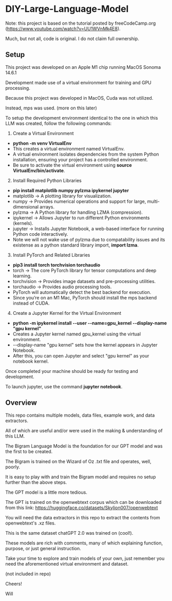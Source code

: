 # DIY-Large-Language-Model

Note: this project is based on the tutorial posted by freeCodeCamp.org (https://www.youtube.com/watch?v=UU1WVnMk4E8). 

Much, but not all, code is original. I do not claim full ownership.

## Setup

This project was developed on an Apple M1 chip running MacOS Sonoma 14.6.1

Development made use of a virtual environment for training and GPU processing.

Because this project was developed in MacOS, Cuda was not utilized.

Instead, mps was used. (more on this later)

To setup the development environment identical to the one in which this LLM was created, follow the following commands:

1. Create a Virtual Environment
- **python -m venv VirtualEnv**
- This creates a virtual environment named VirtualEnv.
- A virtual environment isolates dependencies from the system Python installation, ensuring your project has a controlled environment.
- Be sure to activate the virtual environment using **source VirtualEnv/bin/activate**.

2. Install Required Python Libraries
- **pip install matplotlib numpy pylzma ipykernel jupyter**
- matplotlib → A plotting library for visualization.
- numpy → Provides numerical operations and support for large, multi-dimensional arrays.
- pylzma → A Python library for handling LZMA (compression).
- ipykernel → Allows Jupyter to run different Python environments (kernels).
- jupyter → Installs Jupyter Notebook, a web-based interface for running Python code interactively.
- Note we will not wake use of pylzma due to compatability issues and its existense as a python standard library import, **import lzma**.
  
3. Install PyTorch and Related Libraries
- **pip3 install torch torchvision torchaudio**
- torch → The core PyTorch library for tensor computations and deep learning.
- torchvision → Provides image datasets and pre-processing utilities.
- torchaudio → Provides audio processing tools.
- PyTorch will automatically detect the best backend for execution.
- Since you’re on an M1 Mac, PyTorch should install the mps backend instead of CUDA.
  
4. Create a Jupyter Kernel for the Virtual Environment
- **python -m ipykernel install --user --name=gpu_kernel --display-name "gpu kernel"**
- Creates a Jupyter kernel named gpu_kernel using the virtual environment.
- --display-name "gpu kernel" sets how the kernel appears in Jupyter Notebook.
- After this, you can open Jupyter and select "gpu kernel" as your notebook kernel.

Once completed your machine should be ready for testing and development.

To launch jupyter, use the command **jupyter notebook**.

## Overview

This repo contains multiple models, data files, example work, and data extractors.

All of which are useful and/or were used in the making & understanding of this LLM.

The Bigram Language Model is the foundation for our GPT model and was the first to be created.

The Bigram is trained on the Wizard of Oz .txt file and operates, well, poorly.

It is easy to play with and train the Bigram model and requires no setup further than the above steps.

The GPT model is a little more tedious.

The GPT is trained on the openwebtext corpus which can be downloaded from this link: https://huggingface.co/datasets/Skylion007/openwebtext

You will need the data extractors in this repo to extract the contents from openwebtext's .xz files.

This is the same dataset chatGPT 2.0 was trained on (cool!).

These models are rich with comments, many of which explaining function, purpose, or just general instruction.

Take your time to explore and train models of your own, just remember you need the aforementioned virtual environment and dataset.

(not included in repo)

Cheers!

Will
